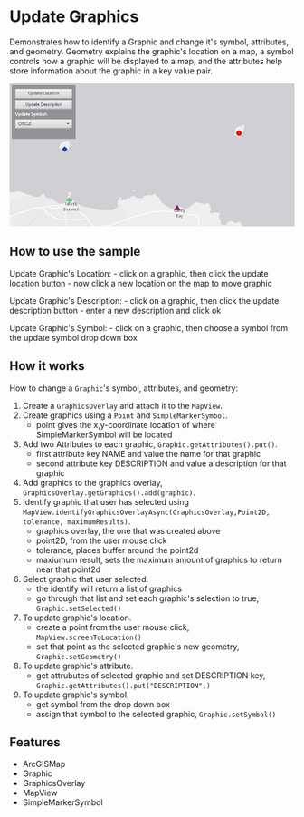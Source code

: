 <h1>Update Graphics</h1>

<p>Demonstrates how to identify a Graphic and change it's symbol, attributes, and geometry. Geometry explains the  graphic's location on a map, a symbol controls how a graphic will be displayed to a map, and the attributes help store information about the graphic in a key value pair.</p>

<p><img src="UpdateGraphics.gif"/></p>

<h2>How to use the sample</h2>

<p>Update Graphic's Location:
  - click on a graphic, then click the update location button
  - now click a new location on the map to move graphic</p>

<p>Update Graphic's Description:
  - click on a graphic, then click the update description button
  - enter a new description and click ok</p>

<p>Update Graphic's Symbol:
  - click on a graphic, then choose a symbol from the update symbol drop down box</p>

<h2>How it works</h2>

<p>How to change a <code>Graphic</code>'s symbol, attributes, and geometry:</p>

<ol>
  <li>Create a <code>GraphicsOverlay</code> and attach it to the <code>MapView</code>.</li>
  <li>Create graphics using a <code>Point</code> and <code>SimpleMarkerSymbol</code>.
    <ul><li>point gives the x,y-coordinate location of where SimpleMarkerSymbol will be located</li></ul></li>
  <li>Add two Attributes to each graphic, <code>Graphic.getAttributes().put()</code>.
    <ul><li>first attribute key NAME and value the name for that graphic</li>
      <li>second attribute key DESCRIPTION and value a description for that graphic</li></ul></li>
  <li>Add graphics to the graphics overlay, <code>GraphicsOverlay.getGraphics().add(graphic)</code>.</li>
  <li>Identify graphic that user has selected using <code>MapView.identifyGraphicsOverlayAsync(GraphicsOverlay,Point2D, tolerance, maximumResults)</code>.
    <ul><li>graphics overlay, the one that was created above</li>
      <li>point2D, from the user mouse click</li>
      <li>tolerance, places buffer around the point2d</li>
      <li>maxiumum result, sets the maximum amount of graphics to return near that point2d</li></ul></li>
  <li>Select graphic that user selected.
    <ul><li>the identify will return a list of graphics</li>
      <li>go through that list and set each graphic's selection to true, <code>Graphic.setSelected()</code></li></ul></li>
  <li>To update graphic's location.
    <ul><li>create a point from the user mouse click, <code>MapView.screenToLocation()</code></li>
      <li>set that point as the selected graphic's new geometry, <code>Graphic.setGeometry()</code></li></ul></li>
  <li>To update graphic's attribute.
    <ul><li>get attrubutes of selected graphic and set DESCRIPTION key, <code>Graphic.getAttributes().put("DESCRIPTION",)</code></li></ul></li>
  <li>To update graphic's symbol.
    <ul><li>get symbol from the drop down box</li>
      <li>assign that symbol to the selected graphic, <code>Graphic.setSymbol()</code></li></ul></li>
</ol>

<h2>Features</h2>

<ul>
  <li>ArcGISMap</li>
  <li>Graphic</li>
  <li>GraphicsOverlay</li>
  <li>MapView</li>
  <li>SimpleMarkerSymbol</li>
</ul>


